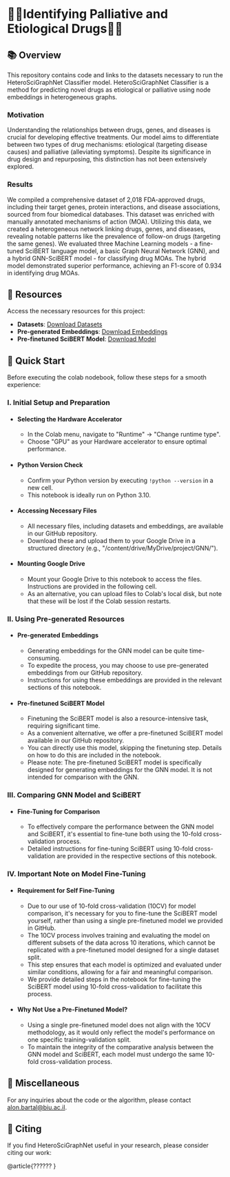 # 🧬💊Identifying Palliative and Etiological Drugs💊🧬


## 📚 **Overview**
This repository contains code and links to the datasets necessary to run the HeteroSciGraphNet Classifier model. HeteroSciGraphNet Classifier is a method for predicting novel drugs as etiological or palliative using node embeddings in heterogeneous graphs.

### Motivation
Understanding the relationships between drugs, genes, and diseases is crucial for developing effective treatments. Our model aims to differentiate between two types of drug mechanisms: etiological (targeting disease causes) and palliative (alleviating symptoms). Despite its significance in drug design and repurposing, this distinction has not been extensively explored.

### Results
We compiled a comprehensive dataset of 2,018 FDA-approved drugs, including their target genes, protein interactions, and disease associations, sourced from four biomedical databases. This dataset was enriched with manually annotated mechanisms of action (MOA). Utilizing this data, we created a heterogeneous network linking drugs, genes, and diseases, revealing notable patterns like the prevalence of follow-on drugs (targeting the same genes). We evaluated three Machine Learning models - a fine-tuned SciBERT language model, a basic Graph Neural Network (GNN), and a hybrid GNN-SciBERT model - for classifying drug MOAs. The hybrid model demonstrated superior performance, achieving an F1-score of 0.934 in identifying drug MOAs.


## 🔗 **Resources**
Access the necessary resources for this project:

- **Datasets**: [Download Datasets](link-to-datasets)
- **Pre-generated Embeddings**: [Download Embeddings](link-to-embeddings)
- **Pre-finetuned SciBERT Model**: [Download Model](link-to-model)

## 🚀 **Quick Start**
  Before executing the colab nodebook, follow these steps for a smooth experience:

### **I. Initial Setup and Preparation**
- #### Selecting the Hardware Accelerator
  - In the Colab menu, navigate to "Runtime" -> "Change runtime type".
  - Choose "GPU" as your Hardware accelerator to ensure optimal performance.

- #### Python Version Check
  - Confirm your Python version by executing `!python --version` in a new cell.
  - This notebook is ideally run on Python 3.10.

- #### Accessing Necessary Files
  - All necessary files, including datasets and embeddings, are available in our GitHub repository.
  - Download these and upload them to your Google Drive in a structured directory (e.g., "/content/drive/MyDrive/project/GNN/").

- #### Mounting Google Drive
  - Mount your Google Drive to this notebook to access the files. Instructions are provided in the following cell.
  - As an alternative, you can upload files to Colab's local disk, but note that these will be lost if the Colab session restarts.

### **II. Using Pre-generated Resources**
- #### Pre-generated Embeddings
  - Generating embeddings for the GNN model can be quite time-consuming.
  - To expedite the process, you may choose to use pre-generated embeddings from our GitHub repository.
  - Instructions for using these embeddings are provided in the relevant sections of this notebook.

- #### Pre-finetuned SciBERT Model
  - Finetuning the SciBERT model is also a resource-intensive task, requiring significant time.
  - As a convenient alternative, we offer a pre-finetuned SciBERT model available in our GitHub repository.
  - You can directly use this model, skipping the finetuning step. Details on how to do this are included in the notebook.
  - Please note: The pre-finetuned SciBERT model is specifically designed for generating embeddings for the GNN model. It is not intended for comparison with the GNN.

### **III. Comparing GNN Model and SciBERT**
- #### Fine-Tuning for Comparison
  - To effectively compare the performance between the GNN model and SciBERT, it's essential to fine-tune both using the 10-fold cross-validation process.
  - Detailed instructions for fine-tuning SciBERT using 10-fold cross-validation are provided in the respective sections of this notebook.

### **IV. Important Note on Model Fine-Tuning**
- #### Requirement for Self Fine-Tuning
  - Due to our use of 10-fold cross-validation (10CV) for model comparison, it's necessary for you to fine-tune the SciBERT model yourself, rather than using a single pre-finetuned model we provided in GitHub.
  - The 10CV process involves training and evaluating the model on different subsets of the data across 10 iterations, which cannot be replicated with a pre-finetuned model designed for a single dataset split.
  - This step ensures that each model is optimized and evaluated under similar conditions, allowing for a fair and meaningful comparison.
  - We provide detailed steps in the notebook for fine-tuning the SciBERT model using 10-fold cross-validation to facilitate this process.

- #### Why Not Use a Pre-Finetuned Model?
  - Using a single pre-finetuned model does not align with the 10CV methodology, as it would only reflect the model's performance on one specific training-validation split.
  - To maintain the integrity of the comparative analysis between the GNN model and SciBERT, each model must undergo the same 10-fold cross-validation process.
 
## 📌 **Miscellaneous**
For any inquiries about the code or the algorithm, please contact alon.bartal@biu.ac.il.

## 📖 **Citing**
If you find HeteroSciGraphNet useful in your research, please consider citing our work:

@article{??????
}
